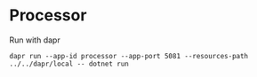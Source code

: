 # Processor

Run with dapr

```
dapr run --app-id processor --app-port 5081 --resources-path ../../dapr/local -- dotnet run
```